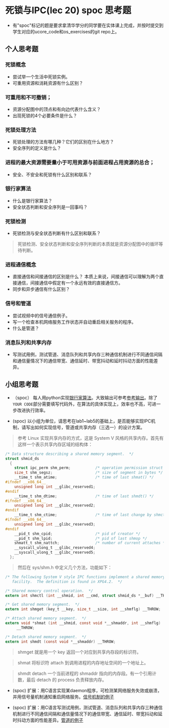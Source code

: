 # 死锁与IPC(lec 20) spoc 思考题


- 有"spoc"标记的题是要求拿清华学分的同学要在实体课上完成，并按时提交到学生对应的ucore_code和os_exercises的git repo上。

## 个人思考题

### 死锁概念 
 - 尝试举一个生活中死锁实例。
 - 可重用资源和消耗资源有什么区别？

### 可重用和不可撤销；
 - 资源分配图中的顶点和有向边代表什么含义？
 - 出现死锁的4个必要条件是什么？

### 死锁处理方法 
 - 死锁处理的方法有哪几种？它们的区别在什么地方？
 - 安全序列的定义是什么？

### 进程的最大资源需要量小于可用资源与前面进程占用资源的总合；
 - 安全、不安全和死锁有什么区别和联系？

### 银行家算法 
 - 什么是银行家算法？
 - 安全状态判断和安全序列是一回事吗？

### 死锁检测 
 - 死锁检测与安全状态判断有什么区别和联系？

> 死锁检测、安全状态判断和安全序列判断的本质就是资源分配图中的循环等待判断。

### 进程通信概念 
 - 直接通信和间接通信的区别是什么？
  本质上来说，间接通信可以理解为两个直接通信，间接通信中假定有一个永远有效的直接通信方。
 - 同步和异步通信有什么区别？
### 信号和管道 
 - 尝试视频中的信号通信例子。
 - 写一个检查本机网络服务工作状态并自动重启相关服务的程序。
 - 什么是管道？

### 消息队列和共享内存 
 - 写测试用例，测试管道、消息队列和共享内存三种通信机制进行不同通信间隔和通信量情况下的通信带宽、通信延时、带宽抖动和延时抖动方面的性能差异。
 
## 小组思考题

 - （spoc） 每人用python实现[银行家算法](https://github.com/chyyuu/ucore_lab/blob/master/related_info/lab7/deadlock/bankers-homework.py)。大致输出可参考[参考输出](https://github.com/chyyuu/ucore_lab/blob/master/related_info/lab7/deadlock/example-output.txt)。除了`YOUR CODE`部分需要填写代码外，在算法的具体实现上，效率也不高，可进一步改进执行效率。

 - (spoc) 以小组为单位，请思考在lab1~lab5的基础上，是否能够实现IPC机制，请写出如何实现信号，管道或共享内存（三选一）的设计方案。
 
 > 参考 Linux 实现共享内存的方式，这是 System V 风格的共享内存。首先有这样一个表示共享内存区域的结构体：

```c
/* Data structure describing a shared memory segment.  */
struct shmid_ds
  {
    struct ipc_perm shm_perm;           /* operation permission struct */
    size_t shm_segsz;                   /* size of segment in bytes */
    __time_t shm_atime;                 /* time of last shmat() */
#ifndef __x86_64__
    unsigned long int __glibc_reserved1;
#endif
    __time_t shm_dtime;                 /* time of last shmdt() */
#ifndef __x86_64__
    unsigned long int __glibc_reserved2;
#endif
    __time_t shm_ctime;                 /* time of last change by shmctl() */
#ifndef __x86_64__
    unsigned long int __glibc_reserved3;
#endif
    __pid_t shm_cpid;                   /* pid of creator */
    __pid_t shm_lpid;                   /* pid of last shmop */
    shmatt_t shm_nattch;                /* number of current attaches */
    __syscall_ulong_t __glibc_reserved4;
    __syscall_ulong_t __glibc_reserved5;
  };
```

> 然后在 sys/shm.h 中定义几个方法，功能如下：

```c
/* The following System V style IPC functions implement a shared memory
   facility.  The definition is found in XPG4.2.  */

/* Shared memory control operation.  */
extern int shmctl (int __shmid, int __cmd, struct shmid_ds *__buf) __THROW;

/* Get shared memory segment.  */
extern int shmget (key_t __key, size_t __size, int __shmflg) __THROW;

/* Attach shared memory segment.  */
extern void *shmat (int __shmid, const void *__shmaddr, int __shmflg)
     __THROW;

/* Detach shared memory segment.  */
extern int shmdt (const void *__shmaddr) __THROW;
```

> shmget 就是用一个 key 返回一个对应到共享内存段的标识符。
 
> shmat 将标识符 attach 到调用进程的内存地址空间的一个地址上。
 
> shmdt detach 一个当前进程的 shmaddr 指向的内存段。有一个引用计数，最后 detach 的 process 负责释放内存。
 
 - (spoc) 扩展：用C语言实现某daemon程序，可检测某网络服务失效或崩溃，并用信号量机制通知重启网络服务。[信号机制的例子](https://github.com/chyyuu/ucore_lab/blob/master/related_info/lab7/ipc/signal-ex1.c)

 - (spoc) 扩展：用C语言写测试用例，测试管道、消息队列和共享内存三种通信机制进行不同通信间隔和通信量情况下的通信带宽、通信延时、带宽抖动和延时抖动方面的性能差异。[管道的例子](https://github.com/chyyuu/ucore_lab/blob/master/related_info/lab7/ipc/pipe-ex2.c)
